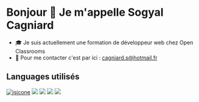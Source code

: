 <h1>Bonjour 👋 Je m'appelle Sogyal Cagniard</h1>

- 🎓 Je suis actuellement une formation de développeur web chez Open Classrooms
- 📧 Pour me contacter c'est par ici : cagniard.s@hotmail.fr

<h2>Languages utilisés</h2>
<p align="left">
  <a href="https://www.javascript.com/"><img src="https://img.icons8.com/color/48/000000/javascript--v1.png"/ alt="jsicone"></a>
  <a href="https://www.w3.org/Style/CSS/"><img src="https://img.icons8.com/color/48/000000/css3.png"/></a>
  <a><img src="https://img.icons8.com/color/48/000000/html-5--v1.png"/></a>
  <a href="https://nodejs.org/en/"><img src="https://img.icons8.com/color/48/000000/nodejs.png"/></a>
  <a href="https://www.mongodb.com/fr-fr"><img src="https://img.icons8.com/color/48/000000/mongodb.png"/></a>
</p>

<!--
**akasog/akasog** is a ✨ _special_ ✨ repository because its `README.md` (this file) appears on your GitHub profile.

Here are some ideas to get you started:

- 🔭 I’m currently working on ...
- 🌱 I’m currently learning ...
- 👯 I’m looking to collaborate on ...
- 🤔 I’m looking for help with ...
- 💬 Ask me about ...
- 📫 How to reach me: ...
- 😄 Pronouns: ...
- ⚡ Fun fact: ...
-->
